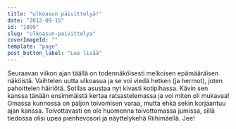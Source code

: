 ```yaml
---
title: "ulkoasun päivittelyä!"
date: "2012-09-15"
id: "1099"
slug: "ulkoasun-paivittelya"
coverImageId: ""
template: "page"
post_button_label: "Lue lisää"
---
```


Seuraavan viikon ajan täällä on todennäköisesti melkoisen epämääräisen näköistä. Vaihtelen uutta ulkoasua ja se voi viedä hetken (ja hermot), joten pahoittelen häiriötä. Sotilas asustaa nyt kivasti kotipihassa. Kävin sen kanssa tänään ensimmäistä kertaa ratsastelemassa ja voi miten oli mukavaa! Omassa kunnossa on paljon toivomisen varaa, mutta ehkä sekin korjaantuu ajan kanssa. Toivottavasti en ole huomenna toivottomassa jumissa, sillä tiedossa olisi upea pienhevosori ja näyttelykehä Riihimäellä. Jee!
